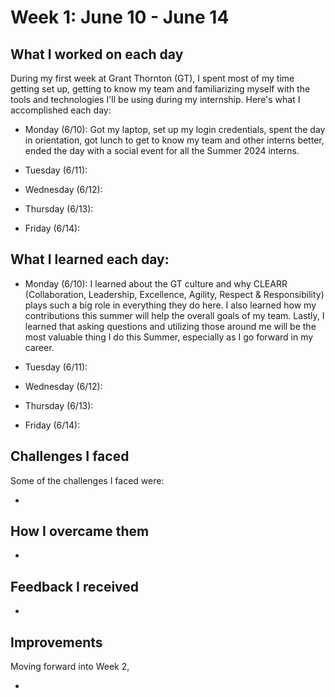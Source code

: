 # Week 1: June 10 - June 14

## What I worked on each day

During my first week at Grant Thornton (GT), I spent most of my time getting set up, getting to know my team and familiarizing myself with the tools and technologies I'll be using during my internship. Here's what I accomplished each day:

- Monday (6/10): Got my laptop, set up my login credentials, spent the day in orientation, got lunch to get to know my team and other interns better, ended the day with a social event for all the Summer 2024 interns.

- Tuesday (6/11):


- Wednesday (6/12):


- Thursday (6/13):


- Friday (6/14):

## What I learned each day:

- Monday (6/10): I learned about the GT culture and why CLEARR (Collaboration, Leadership, Excellence, Agility, Respect & Responsibility) plays such a big role in everything they do here. I also learned how my contributions this summer will help the overall goals of my team. Lastly, I learned that asking questions and utilizing those around me will be the most valuable thing I do this Summer, especially as I go forward in my career.

- Tuesday (6/11):


- Wednesday (6/12):


- Thursday (6/13):


- Friday (6/14):


## Challenges I faced

Some of the challenges I faced were:

-

## How I overcame them

-

## Feedback I received

-

## Improvements

Moving forward into Week 2,

- 
